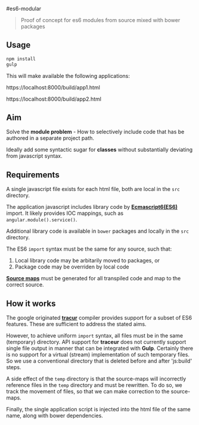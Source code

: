 #es6-modular

> Proof of concept for es6 modules from source mixed with bower packages

## Usage

```javascript
npm install
gulp
```

This will make available the following applications:

https://localhost:8000/build/app1.html

https://localhost:8000/build/app2.html

## Aim

Solve the **module problem** - How to selectively include code that has be authored in a separate project path.

Ideally add some syntactic sugar for **classes** without substantially deviating from javascript syntax.

## Requirements

A single javascript file exists for each html file, both are local in the `src` directory.

The application javascript includes library code by [**Ecmascript6(ES6)**](http://wiki.ecmascript.org/doku.php?id=harmony:modules)
import. It likely provides IOC mappings, such as `angular.module().service()`.

Additional library code is available in `bower` packages and locally in the `src` directory.

The ES6 `import` syntax must be the same for any source, such that:
1. Local library code may be arbitarily moved to packages, or
2. Package code may be overriden by local code

[**Source maps**](http://blog.teamtreehouse.com/introduction-source-maps) must be generated for all transpiled code
and map to the correct source.

## How it works

The google originated [**tracur**](https://github.com/google/traceur-compiler) compiler provides support for a subset
of ES6 features. These are sufficient to address the stated aims.

However, to achieve uniform `import` syntax, all files must be in the same (temporary) directory. API support for
**traceur** does not currently support single file output in manner that can be integrated with **Gulp**. Certainly
there is no support for a virtual (stream) implementation of such temporary files. So we use a conventional directory
that is deleted before and after 'js:build' steps.

A side effect of the `temp` directory is that the source-maps will incorrectly reference files in the `temp` directory
and must be rewritten. To do so, we track the movement of files, so that we can make correction to the source-maps.

Finally, the single application script is injected into the html file of the same name, along with bower dependencies.